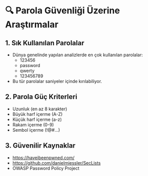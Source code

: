 # 🔍 Parola Güvenliği Üzerine Araştırmalar

## 1. Sık Kullanılan Parolalar
- Dünya genelinde yapılan analizlerde en çok kullanılan parolalar:
  - 123456
  - password
  - qwerty
  - 123456789
- Bu tür parolalar saniyeler içinde kırılabiliyor.

## 2. Parola Güç Kriterleri
- Uzunluk (en az 8 karakter)
- Büyük harf içerme (A-Z)
- Küçük harf içerme (a-z)
- Rakam içerme (0-9)
- Sembol içerme (!@#...)

## 3. Güvenilir Kaynaklar
- https://haveibeenpwned.com/
- https://github.com/danielmiessler/SecLists
- OWASP Password Policy Project

